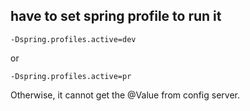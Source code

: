 
## have to set spring profile to run it
```
-Dspring.profiles.active=dev
```
or 
```
-Dspring.profiles.active=pr
```
Otherwise, it cannot get the @Value from config server.
